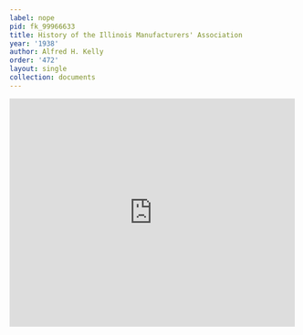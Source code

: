 ```yaml
---
label: nope
pid: fk_99966633
title: History of the Illinois Manufacturers' Association
year: '1938'
author: Alfred H. Kelly
order: '472'
layout: single
collection: documents
---
```

<iframe src="https://northwestern.app.box.com/embed/s/wx4wlzeo18q02ngvc6hb52600pywlw62?sortColumn=date&view=list" width="500" height="400" frameborder="0" allowfullscreen webkitallowfullscreen msallowfullscreen></iframe>
